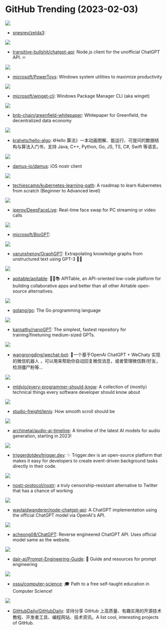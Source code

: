 # GitHub Trending (2023-02-03)

![](https://img.shields.io/badge/C-New%20403-green?style=flat-square&logo=appveyor)
- [snesrev/zelda3](https://github.com/snesrev/zelda3): 

![](https://img.shields.io/badge/TypeScript-New%20248-green?style=flat-square&logo=appveyor)
- [transitive-bullshit/chatgpt-api](https://github.com/transitive-bullshit/chatgpt-api): Node.js client for the unofficial ChatGPT API. 🔥

![](https://img.shields.io/badge/C%23-New%20161-green?style=flat-square&logo=appveyor)
- [microsoft/PowerToys](https://github.com/microsoft/PowerToys): Windows system utilities to maximize productivity

![](https://img.shields.io/badge/C%2B%2B-New%20113-green?style=flat-square&logo=appveyor)
- [microsoft/winget-cli](https://github.com/microsoft/winget-cli): Windows Package Manager CLI (aka winget)

![](https://img.shields.io/badge/none-New%2031-green?style=flat-square&logo=appveyor)
- [bnb-chain/greenfield-whitepaper](https://github.com/bnb-chain/greenfield-whitepaper): Whitepaper for Greenfield, the decentralized data economy

![](https://img.shields.io/badge/Java-New%20238-green?style=flat-square&logo=appveyor)
- [krahets/hello-algo](https://github.com/krahets/hello-algo): 《Hello 算法》一本动画图解、能运行、可提问的数据结构与算法入门书，支持 Java, C++, Python, Go, JS, TS, C#, Swift 等语言。

![](https://img.shields.io/badge/Swift-New%20266-green?style=flat-square&logo=appveyor)
- [damus-io/damus](https://github.com/damus-io/damus): iOS nostr client

![](https://img.shields.io/badge/none-New%20479-green?style=flat-square&logo=appveyor)
- [techiescamp/kubernetes-learning-path](https://github.com/techiescamp/kubernetes-learning-path): A roadmap to learn Kubernetes from scratch (Beginner to Advanced level)

![](https://img.shields.io/badge/Python-New%20139-green?style=flat-square&logo=appveyor)
- [iperov/DeepFaceLive](https://github.com/iperov/DeepFaceLive): Real-time face swap for PC streaming or video calls

![](https://img.shields.io/badge/Python-New%20216-green?style=flat-square&logo=appveyor)
- [microsoft/BioGPT](https://github.com/microsoft/BioGPT): 

![](https://img.shields.io/badge/JavaScript-New%20282-green?style=flat-square&logo=appveyor)
- [varunshenoy/GraphGPT](https://github.com/varunshenoy/GraphGPT): Extrapolating knowledge graphs from unstructured text using GPT-3 🕵️‍♂️

![](https://img.shields.io/badge/TypeScript-New%20769-green?style=flat-square&logo=appveyor)
- [apitable/apitable](https://github.com/apitable/apitable): 🚀🎉📚 APITable, an API-oriented low-code platform for building collaborative apps and better than all other Airtable open-source alternatives.

![](https://img.shields.io/badge/Go-New%2062-green?style=flat-square&logo=appveyor)
- [golang/go](https://github.com/golang/go): The Go programming language

![](https://img.shields.io/badge/Jupyter%20Notebook-New%20211-green?style=flat-square&logo=appveyor)
- [karpathy/nanoGPT](https://github.com/karpathy/nanoGPT): The simplest, fastest repository for training/finetuning medium-sized GPTs.

![](https://img.shields.io/badge/JavaScript-New%2067-green?style=flat-square&logo=appveyor)
- [wangrongding/wechat-bot](https://github.com/wangrongding/wechat-bot): 🤖一个基于OpenAi ChatGPT + WeChaty 实现的微信机器人 ，可以用来帮助你自动回复微信消息，或者管理微信群/好友，检测僵尸粉等...

![](https://img.shields.io/badge/none-New%20200-green?style=flat-square&logo=appveyor)
- [mtdvio/every-programmer-should-know](https://github.com/mtdvio/every-programmer-should-know): A collection of (mostly) technical things every software developer should know about

![](https://img.shields.io/badge/JavaScript-New%20150-green?style=flat-square&logo=appveyor)
- [studio-freight/lenis](https://github.com/studio-freight/lenis): How smooth scroll should be

![](https://img.shields.io/badge/none-New%20141-green?style=flat-square&logo=appveyor)
- [archinetai/audio-ai-timeline](https://github.com/archinetai/audio-ai-timeline): A timeline of the latest AI models for audio generation, starting in 2023!

![](https://img.shields.io/badge/TypeScript-New%20538-green?style=flat-square&logo=appveyor)
- [triggerdotdev/trigger.dev](https://github.com/triggerdotdev/trigger.dev): ✨ Trigger.dev is an open-source platform that makes it easy for developers to create event-driven background tasks directly in their code.

![](https://img.shields.io/badge/none-New%20377-green?style=flat-square&logo=appveyor)
- [nostr-protocol/nostr](https://github.com/nostr-protocol/nostr): a truly censorship-resistant alternative to Twitter that has a chance of working

![](https://img.shields.io/badge/JavaScript-New%2031-green?style=flat-square&logo=appveyor)
- [waylaidwanderer/node-chatgpt-api](https://github.com/waylaidwanderer/node-chatgpt-api): A ChatGPT implementation using the official ChatGPT model via OpenAI's API.

![](https://img.shields.io/badge/Python-New%20245-green?style=flat-square&logo=appveyor)
- [acheong08/ChatGPT](https://github.com/acheong08/ChatGPT): Reverse engineered ChatGPT API. Uses official model same as the website.

![](https://img.shields.io/badge/none-New%20284-green?style=flat-square&logo=appveyor)
- [dair-ai/Prompt-Engineering-Guide](https://github.com/dair-ai/Prompt-Engineering-Guide): 🐙 Guide and resources for prompt engineering

![](https://img.shields.io/badge/none-New%20273-green?style=flat-square&logo=appveyor)
- [ossu/computer-science](https://github.com/ossu/computer-science): 🎓 Path to a free self-taught education in Computer Science!

![](https://img.shields.io/badge/none-New%2050-green?style=flat-square&logo=appveyor)
- [GitHubDaily/GitHubDaily](https://github.com/GitHubDaily/GitHubDaily): 坚持分享 GitHub 上高质量、有趣实用的开源技术教程、开发者工具、编程网站、技术资讯。A list cool, interesting projects of GitHub.

